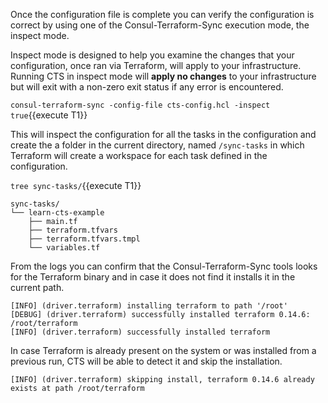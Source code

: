 Once the configuration file is complete you can verify the configuration is
correct by using one of the Consul-Terraform-Sync execution mode, the inspect mode.

Inspect mode is designed to help you examine the changes that your configuration,
once ran via Terraform, will apply to your infrastructure. Running CTS in 
inspect mode will **apply no changes** to your infrastructure but will exit with
a non-zero exit status if any error is encountered.

`consul-terraform-sync -config-file cts-config.hcl -inspect true`{{execute T1}}

This will inspect the configuration for all the tasks in the configuration and
create the a folder in the current directory, named `/sync-tasks` in which 
Terraform will create a workspace for each task defined in the configuration.

`tree sync-tasks/`{{execute T1}}

```snapshot
sync-tasks/
└── learn-cts-example
    ├── main.tf
    ├── terraform.tfvars
    ├── terraform.tfvars.tmpl
    └── variables.tf
``` 

From the logs you can confirm that the Consul-Terraform-Sync tools looks for the
Terraform binary and in case it does not find it installs it in the current path.

```snapshot
[INFO] (driver.terraform) installing terraform to path '/root'
[DEBUG] (driver.terraform) successfully installed terraform 0.14.6: /root/terraform
[INFO] (driver.terraform) successfully installed terraform
```

In case Terraform is already present on the system or was installed from a 
previous run, CTS will be able to detect it and skip the installation.

```snapshot
[INFO] (driver.terraform) skipping install, terraform 0.14.6 already exists at path /root/terraform
```